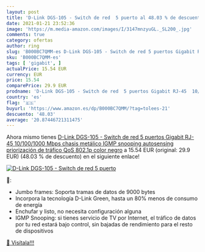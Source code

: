 ```yaml
---
layout: post
title: 'D-Link DGS-105 - Switch de red  5 puerto al 48.03 % de descuento'
date: 2021-01-21 23:52:36
image: 'https://m.media-amazon.com/images/I/3147mnzyuGL._SL200_.jpg'
comments: true
category: ofertas
author: ring
slug: 'B000BC7QMM-es D-Link DGS-105 - Switch de red 5 puertos Gigabit RJ-45...'
sku: 'B000BC7QMM-es'
tags: [ 'gigabit', ]
actualPrice: 15.54 EUR
currency: EUR
price: 15.54
comparePrice: 29.9 EUR
prodname: 'D-Link DGS-105 - Switch de red  5 puertos Gigabit RJ-45  10/100/1000 Mbps  chasis metálico  IGMP snooping  autosensing  priorización de tráfico QoS 802.1p  color negro'
country: 'es'
flag: '🇪🇸'
buyurl: 'https://www.amazon.es/dp/B000BC7QMM/?tag=tolees-21'
descuento: '48.03'
average: '20.87446721311475'
---
```


Ahora mismo tienes [D-Link DGS-105 - Switch de red  5 puertos Gigabit RJ-45  10/100/1000 Mbps  chasis metálico  IGMP snooping  autosensing  priorización de tráfico QoS 802.1p  color negro](https://www.amazon.es/dp/B000BC7QMM/?tag=tolees-21) a 15.54 EUR (original: 29.9 EUR) (48.03 %  de descuento) en el siguiente enlace!

[![D-Link DGS-105 - Switch de red  5 puerto](https://m.media-amazon.com/images/I/3147mnzyuGL._SL200_.jpg)](https://www.amazon.es/dp/B000BC7QMM/?tag=tolees-21)

🔎:

- Jumbo frames: Soporta tramas de datos de 9000 bytes
- Incorpora la tecnología D-Link Green, hasta un 80% menos de consumo de energía
- Enchufar y listo, no necesita configuración alguna
- IGMP Snooping: si tienes servicio de TV por Internet, el tráfico de datos por tu red estará bajo control, sin bajadas de rendimiento para el resto de dispositivos

[🛒 Visítala!!!](https://www.amazon.es/dp/B000BC7QMM/?tag=tolees-21)
